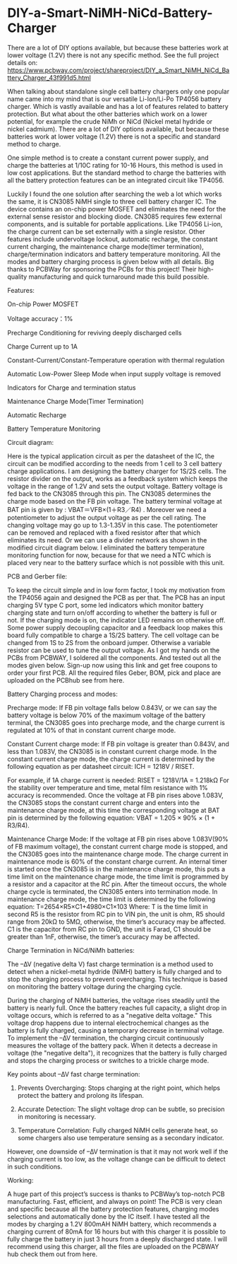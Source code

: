 # DIY-a-Smart-NiMH-NiCd-Battery-Charger
There are a lot of DIY options available, but because these batteries work at lower voltage (1.2V) there is not any specific method.
See the full project details on: https://www.pcbway.com/project/shareproject/DIY_a_Smart_NiMH_NiCd_Battery_Charger_43f991d5.html

When talking about standalone single cell battery chargers only one popular name came into my mind that is our versatile Li-Ion/Li-Po TP4056 battery charger. Which is vastly available and has a lot of features related to battery protection. But what about the other batteries which work on a lower potential, for example the crude NiMh or NiCd (Nickel metal hydride or nickel cadmium). There are a lot of DIY options available, but because these batteries work at lower voltage (1.2V) there is not a specific and standard method to charge.

One simple method is to create a constant current power supply, and charge the batteries at 1/10C rating for 10-16 Hours, this method is used in low cost applications. But the standard method to charge the batteries with all the battery protection features can be an integrated circuit like TP4056.

Luckily I found the one solution after searching the web a lot which works the same, it is CN3085 NiMH single to three cell battery charger IC. The device contains an on-chip power MOSFET and eliminates the need for the external sense resistor and blocking diode. CN3085 requires few external components, and is suitable for portable applications. Like TP4056 Li-ion, the charge current can be set externally with a single resistor. Other features include undervoltage lockout, automatic recharge, the constant current charging, the maintenance charge mode(timer termination), charge/termination indicators and battery temperature monitoring. All the modes and battery charging process is given below with all details. Big thanks to PCBWay for sponsoring the PCBs for this project! Their high-quality manufacturing and quick turnaround made this build possible.

Features:

On-chip Power MOSFET

Voltage accuracy：1%

Precharge Conditioning for reviving deeply discharged cells

Charge Current up to 1A

Constant-Current/Constant-Temperature operation with thermal regulation

Automatic Low-Power Sleep Mode when input supply voltage is removed

Indicators for Charge and termination status

Maintenance Charge Mode(Timer Termination)

Automatic Recharge

Battery Temperature Monitoring

Circuit diagram:

Here is the typical application circuit as per the datasheet of the IC, the circuit can be modified according to the needs from 1 cell to 3 cell battery charge applications. I am designing the battery charger for 1S/2S cells. The resistor divider on the output, works as a feedback system which keeps the voltage in the range of 1.2V and sets the output voltage. Battery voltage is fed back to the CN3085 through this pin. The CN3085 determines the charge mode based on the FB pin voltage. The battery terminal voltage at BAT pin is given by : VBAT＝VFB×(1＋R3／R4) .
Moreover we need a potentiometer to adjust the output voltage as per the cell rating. The changing voltage may go up to 1.3-1.35V in this case. The potentiometer can be removed and replaced with a fixed resistor after that which eliminates its need. Or we can use a divider network as shown in the modified circuit diagram below. I eliminated the battery temperature monitoring function for now, because for that we need a NTC which is placed very near to the battery surface which is not possible with this unit.

PCB and Gerber file:

To keep the circuit simple and in low form factor, I took my motivation from the TP4056 again and designed the PCB as per that. The PCB has an input charging 5V type C port, some led indicators which monitor battery charging state and turn on/off according to whether the battery is full or not. If the charging mode is on, the indicator LED remains on otherwise off. Some power supply decoupling capacitor and a feedback loop makes this board fully compatible to charge a 1S/2S battery. The cell voltage can be changed from 1S to 2S from the onboard jumper. Otherwise a variable resistor can be used to tune the output voltage.
As I got my hands on the PCBs from PCBWAY, I soldered all the components. And tested out all the modes given below. Sign-up now using this link and get free coupons to order your first PCB. All the required files Geber, BOM, pick and place are uploaded on the PCBhub see from here.

Battery Charging process and modes:

Precharge mode: If FB pin voltage falls below 0.843V, or we can say  the battery voltage is below 70% of the maximum voltage of the battery terminal, the CN3085 goes into precharge mode, and the charge current is regulated at 10% of that in constant current charge mode.

Constant Current charge mode:  If FB pin voltage is greater than 0.843V, and less than 1.083V, the CN3085 is in constant current charge mode. In the constant current charge mode, the charge current is determined by the following equation as per datasheet circuit: ICH = 1218V / RISET.

For example, if 1A charge current is needed: RISET = 1218V/1A = 1.218kΩ For the stability over temperature and time, metal film resistance with 1% accuracy is recommended.
Once the voltage at FB pin rises above 1.083V, the CN3085 stops the constant current charge and enters into the maintenance charge mode, at this time the corresponding voltage at BAT pin is determined by the following equation: VBAT = 1.205 × 90% × (1 + R3/R4).

Maintenance Charge Mode: If the voltage at FB pin rises above 1.083V(90% of FB maximum voltage), the constant current charge mode is stopped, and the CN3085 goes into the maintenance charge mode. The charge current in maintenance mode is 60% of the constant charge current. An internal timer is started once the CN3085 is in the maintenance charge mode, this puts a time limit on the maintenance charge mode, the time limit is programmed by a resistor and a capacitor at the RC pin. After the timeout occurs, the whole charge cycle is terminated, the CN3085 enters into termination mode. In maintenance charge mode, the time limit is determined by the following equation: T=2654×R5×C1+4980×C1×103 Where:  T is the time limit in second  R5 is the resistor from RC pin to VIN pin, the unit is ohm, R5 should range from 20kΩ to 5MΩ, otherwise, the timer’s accuracy may be affected.  C1 is the capacitor from RC pin to GND, the unit is Farad, C1 should be greater than 1nF, otherwise, the timer’s accuracy may be affected.

Charge Termination in NiCd/NiMh batteries:

The –∆V (negative delta V) fast charge termination is a method used to detect when a nickel-metal hydride (NiMH) battery is fully charged and to stop the charging process to prevent overcharging. This technique is based on monitoring the battery voltage during the charging cycle.

During the charging of NiMH batteries, the voltage rises steadily until the battery is nearly full. Once the battery reaches full capacity, a slight drop in voltage occurs, which is referred to as a "negative delta voltage." This voltage drop happens due to internal electrochemical changes as the battery is fully charged, causing a temporary decrease in terminal voltage.
To implement the –∆V termination, the charging circuit continuously measures the voltage of the battery pack. When it detects a decrease in voltage (the "negative delta"), it recognizes that the battery is fully charged and stops the charging process or switches to a trickle charge mode.

Key points about –∆V fast charge termination:

1. Prevents Overcharging: Stops charging at the right point, which helps protect the battery and prolong its lifespan.
   
2. Accurate Detection: The slight voltage drop can be subtle, so precision in monitoring is necessary.
   
3. Temperature Correlation: Fully charged NiMH cells generate heat, so some chargers also use temperature sensing as a secondary indicator.
   
However, one downside of –∆V termination is that it may not work well if the charging current is too low, as the voltage change can be difficult to detect in such conditions.

Working:

A huge part of this project’s success is thanks to PCBWay’s top-notch PCB manufacturing. Fast, efficient, and always on point! The PCB is very clean and specific because all the battery protection features, charging modes selections and automatically done by the IC itself. I have tested all the modes by charging a 1.2V 800mAH NiMH battery, which recommends a charging current of 80mA for 16 hours but with this charger it is possible to fully charge the battery in just 3 hours from a deeply discharged state. I will recommend using this charger, all the files are uploaded on the PCBWAY hub check them out from here.
